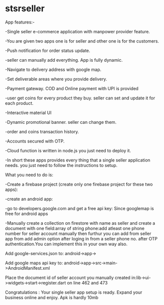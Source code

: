 # stsrseller

App features:-

-Single seller e-commerce application with manpower provider feature.

-You are given two apps one is for seller and other one is for the customers.

-Push notification for order status update.

-seller can manually add everything. App is fully dynamic.

-Navigate to delivery address with google map.

-Set deliverable areas where you provide delivery.

-Payment gateway. COD and Online payment with UPI is provided

-user get coins for every product they buy. seller can set and update it for each product.

-Interactive material UI

-Dynamic promotional banner. seller can change them.

-order and coins transaction history.

-Accounts secured with OTP.

-Cloud function is written in node.js you just need to deploy it.

-In short these apps provides every thing that a single seller application needs. you just need to follow the instructions to setup.

What you need to do is:

-Create a firebase project (create only one firebase project for these two apps):

-create an android app:

-go to developers.google.com and get a free api key: Since googlemap is free for android apps

-Manually create a collection on firestore with name as seller and create a document with one field:array of string phone:add atleast one phone number for seller account
manually then furthur you can add from seller app from add admin option after loging in from a seller phone no. after OTP authentication.You can implement this in your own way also.

Add google-services.json to: android->app->

Add google maps api key to: android->app->src->main->AndroidManifest.xml

Place the document id of seller account you manually created in:lib->ui->widgets->start->register.dart on line 462 and 473

Congratulations : Your single seller app setup is ready. Expand your business online and enjoy. Apk is hardly 10mb
